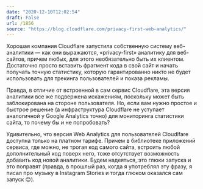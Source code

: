 ```yaml
---
date: "2020-12-10T12:02:54"
draft: False
url: /1856
source: "https://blog.cloudflare.com/privacy-first-web-analytics/"
---
```


Хорошая компания Cloudflare запустила собственную систему веб-аналитики — как они выражаются, «privacy-first» аналитику для веб-сайтов, причем любых, для этого необязательно быть их клиентом. Достаточно просто вставить фрагмент кода в свой сайт и начать получать точную статистику, которую гарантированно никто не будет использовать для трекинга пользователей и показа рекламы.

Правда, в отличие от встроенной в сам сервис Cloudflare, эта версия аналитики все же подвержена искажениям, поскольку может быть заблокирована на стороне пользователя. Но, если вам нужно простое и быстрое решение (а инфраструктура Cloudflare не уступает аналогичной у Google Analytics точно) для мониторинга статистики сайта, то почему бы и не попробовать?

Удивительно, что версия Web Analytics для пользователей Cloudlfare доступна только на платном тарифе. Причем в библиотеке приложений сервиса, где можно, не трогая код самого сайта, встроить любой дополнительный код поверх него, тоже отсутствует возможность добавить код новой аналитики. Будем надеяться, это глюки запуска и это поправят (правда, в прошлый раз, когда я употреблял эту фразу, я писал про музыку в Instagram Stories и тогда глюком оказался сам запуск 😊).
